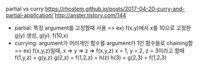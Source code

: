 partial vs curry 
https://rhostem.github.io/posts/2017-04-20-curry-and-partial-application/
http://anster.tistory.com/144
- partial: 특정 argument를 고정할때 사용 => ex) f(x,y)에서 x를 10으로 고정한 g(y) 생성, g(y): f(10,x)
- currying: argument가 어러개인 함수를 argument가 1인 함수들로 chaining함
=> ex) f(x,y,z)일때, x => y => z => f(x,y,z)
x = 1, y = 2, z = 3이라고 할때
f(1,y,z) = g(y,z)
g(2,z) = f(1,2,z) = h(z)
h(3) = g(2,3) = f(1,2,3)